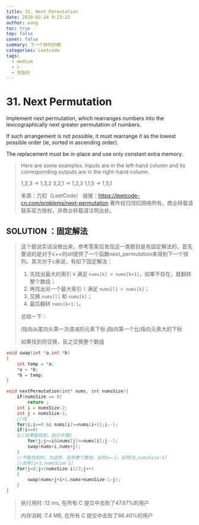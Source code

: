 ```yaml
---
title: 31. Next Permutation
date: 2020-02-24 9:23:22
author: wang
toc: true
top: false
cover: false
summary: 下一个排列的数
categories: Leetcode
tags:
  - medium
  - c
  - 双指针
---
```


# 31. Next Permutation

Implement next permutation, which rearranges numbers into the lexicographically next greater permutation of numbers.

If such arrangement is not possible, it must rearrange it as the lowest possible order (ie, sorted in ascending order).

The replacement must be in-place and use only constant extra memory.



> Here are some examples. Inputs are in the left-hand column and its corresponding outputs are in the right-hand column.
>
> 1,2,3 → 1,3,2
> 3,2,1 → 1,2,3
> 1,1,5 → 1,5,1
>
> 
>
> 来源：力扣（LeetCode）
> 链接：https://leetcode-cn.com/problems/next-permutation
> 著作权归领扣网络所有。商业转载请联系官方授权，非商业转载请注明出处。

## SOLUTION  ：固定解法

> 这个题说实话没做出来，参考答案后发现这一类题目是有固定解法的，首先要说的是对于c++的stl提供了一个函数next_permutation来得到下一个排列。其次对于c来说，有如下固定解法：
>
> 1. 先找出最大的索引 `k` 满足 `nums[k] < nums[k+1]`，如果不存在，就翻转整个数组；
> 2. 再找出另一个最大索引 `l` 满足 `nums[l] > nums[k]`；
> 3. 交换 `nums[l]` 和 `nums[k]`；
> 4. 最后翻转 `nums[k+1:]`。
>
> 总结一下：
>
> i指向从尾向头第一次递减的元素下标
> j指向第一个比i指向元素大的下标
>
> 如果找到则交换，反之交换整个数组

```c++
void swap(int *a,int *b)
{
    int temp = *a;
    *a = *b;
    *b = temp;
}

void nextPermutation(int* nums, int numsSize){
    if(numsSize == 0)
        return ;
    int i = numsSize-2;
    int j = numsSize-1;
    //找
    for(i;i>=0 && nums[i]>=nums[i+1];i--);
    if(i>=0)
    {//如果能找到，执行步骤2
        for(j;j>=i&&nums[j]<=nums[i];j--);
        swap(nums+i,nums+j);
    }
    //不能找到时，为逆序，反转整个数组，此时i=-1，反转[0,numsSize-1]
    //反转[i+1,numsSize-1]
    for(j=0;j<(numsSize-i)/2;j++)
    {
        swap(nums+j+i+1,nums+numsSize-1-j);
    }
}
```

> 执行用时 :12 ms, 在所有 C 提交中击败了47.67%的用户
>
> 内存消耗 :7.4 MB, 在所有 C 提交中击败了86.40%的用户

